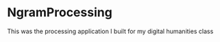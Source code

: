 NgramProcessing
===============

This was the processing application I built for my digital humanities class

